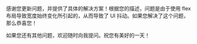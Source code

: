 感谢您更新问题，并提供了具体的解决方案！根据您的描述，问题是由于使用 flex 布局导致宽度始终变化所引起的，从而导致了 UI 抖动。如果您解决了这个问题，那么恭喜您！

如果您还有其他问题，欢迎随时向我提问。祝您有美好的一天！
